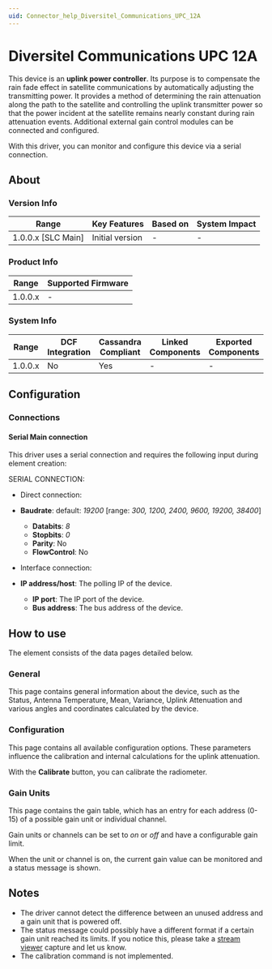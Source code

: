 ```yaml
---
uid: Connector_help_Diversitel_Communications_UPC_12A
---
```


# Diversitel Communications UPC 12A

This device is an **uplink power controller**. Its purpose is to compensate the rain fade effect in satellite communications by automatically adjusting the transmitting power. It provides a method of determining the rain attenuation along the path to the satellite and controlling the uplink transmitter power so that the power incident at the satellite remains nearly constant during rain attenuation events. Additional external gain control modules can be connected and configured.

With this driver, you can monitor and configure this device via a serial connection.

## About

### Version Info

| **Range**            | **Key Features** | **Based on** | **System Impact** |
|----------------------|------------------|--------------|-------------------|
| 1.0.0.x \[SLC Main\] | Initial version  | \-           | \-                |

### Product Info

| **Range** | **Supported Firmware** |
|-----------|------------------------|
| 1.0.0.x   | \-                     |

### System Info

| **Range** | **DCF Integration** | **Cassandra Compliant** | **Linked Components** | **Exported Components** |
|-----------|---------------------|-------------------------|-----------------------|-------------------------|
| 1.0.0.x   | No                  | Yes                     | \-                    | \-                      |

## Configuration

### Connections

#### Serial Main connection

This driver uses a serial connection and requires the following input during element creation:

SERIAL CONNECTION:

- Direct connection:

- **Baudrate**: default: *19200* \[range: *300, 1200, 2400, 9600, 19200, 38400*\]
  - **Databits**: *8*
  - **Stopbits**: *0*
  - **Parity**: No
  - **FlowControl**: No

- Interface connection:

- **IP address/host**: The polling IP of the device.
  - **IP port**: The IP port of the device.
  - **Bus address**: The bus address of the device.

## How to use

The element consists of the data pages detailed below.

### General

This page contains general information about the device, such as the Status, Antenna Temperature, Mean, Variance, Uplink Attenuation and various angles and coordinates calculated by the device.

### Configuration

This page contains all available configuration options. These parameters influence the calibration and internal calculations for the uplink attenuation.

With the **Calibrate** button, you can calibrate the radiometer.

### Gain Units

This page contains the gain table, which has an entry for each address (0-15) of a possible gain unit or individual channel.

Gain units or channels can be set to *on* or *off* and have a configurable gain limit.

When the unit or channel is on, the current gain value can be monitored and a status message is shown.

## Notes

- The driver cannot detect the difference between an unused address and a gain unit that is powered off.
- The status message could possibly have a different format if a certain gain unit reached its limits. If you notice this, please take a [stream viewer](https://help.dataminer.services/dataminer/#t=DataMinerUserGuide/part_6/logging/Connecting_to_an_element_using_Stream_Viewer.htm%23XREF_41758_43_1_1_Connecting) capture and let us know.
- The calibration command is not implemented.
